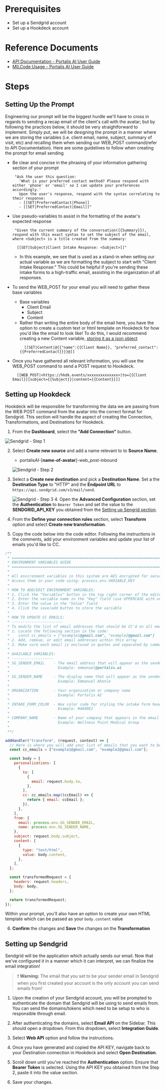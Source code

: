 # Prerequisites

- Set up a Sendgrid account
- Set up a Hookdeck account

# Reference Documents

- [API Documentation - Portalis AI User Guide](https://docs.google.com/document/d/1WIUwAFbQvm1-OLuKTe_Ls_yEoa5GKKsrSwXxfqxY9os)
- [MILCode Usage - Portalis AI User Guide](https://docs.google.com/document/d/1zLEeJYEPaUspKWKBk2eDm6bTenE6CLopMBtddUj1QYk)

# Steps

## Setting Up the Prompt

Engineering our prompt will be the biggest hurdle we'll have to cross in regards to sending a recap email of the client's call with the avatar; but by following the practices below, it should be very straightforward to implement. Simply put, we will be designing the prompt in a manner where we are storing the variables (i.e. client email, name, subject, summary of visit, etc) and recalling them when sending our WEB_POST command(refer to API Documentation). Here are some guidelines to follow when creating the prompt for email sending

- Be clear and concise in the phrasing of your information gathering section of your prompt

  ```
   "Ask the user this question:
     'What is your preferred contact method? Please respond with either 'phone' or 'email' so I can update your preferences accordingly.'
     Upon the user's response, respond with the syntax correlating to their response:
     - [[SET|PreferredContact|Phone]]
     - [[SET|PreferredContact|Email]]"
  ```

- Use pseudo-variables to assist in the formatting of the avatar's expected response

  ```
   "Given the current summary of the conversation({{Summary}}), respond with this exact syntax to set the subject of the email, where <Subject> is a title created from the summary:

    [[SET|Subject|Client Intake Response: <Subject>]]"
  ```

  - In this example, we see that <Subject> is used as a stand-in when setting our actual variable as we are formatting the subject to start with "Client Intake Response:" This could be helpful if you're sending these intake forms to a high-traffic email, assisting in the organization of all responses.

- To send the WEB_POST for your email you will need to gather these base variables

  - Base variables
    - Client Email
    - Subject
    - Content
  - Rather than writing the entire body of the email here, you have the option to create a custom text or html template on Hookdeck for how you'd like the email to look like! To do this, I would recommend creating a new Content variable, [storing it as a json object](https://docs.google.com/document/d/1WIUwAFbQvm1-OLuKTe_Ls_yEoa5GKKsrSwXxfqxY9os/edit?tab=t.0#heading=h.gcfbowdbzlyz)
    ```
      [[SET|Content|@{{"name":{{Client Name}}, "preferred_contact": {{PreferredContact}}}}@]]
    ```

- Once you have gathered all relevant information, you will use the WEB_POST command to send a POST request to Hookdeck.
  ```
    [[WEB_POST|<https://hkdk.events/xxxxxxxxxxxxxx>|to={{Client Email}}|subject={{Subject}}|content={{Content}}]]
  ```

## Setting up Hookdeck

Hookdeck will be responsible for transforming the data we are passing from the WEB POST command from the avatar into the correct format for Sendgrid. This section will handle the aspect of creating the Connection, Transformations, and Destinations for Hookdeck.

1. From the **Dashboard**, select the **"Add Connection"** button.

![Sendgrid - Step 1](images/emailsending/sendgrid_step1.png)

2. Select **Create new source** and add a name relevant to to **Source Name**.

   - portalisAI-[**name-of-avatar**]-web_post-inbound

   ![Sendgrid - Step 2](images/emailsending/sendgrid_step2.png)

3. Select a **Create new destination** and pick a **Destination Name**. Set a the **Destination Type** to "HTTP" and the **Endpoint URL** to `https://api.sendgrid.com/v3/mail/send`.

   ![Sendgrid - Step 3](images/emailsending/sendgrid_step3.png) 4. Open the **Advanced Configuration** section, set the **Authentication** to `Bearer Token` and set the value to the **SENDGRID_API_KEY** you obtained from the [Setting up Sengrid section](#setting-up-sendgrid).

4. From the **Define your connection rules** section, select **Transform** option and select **Create new transformation**.

5. Copy the code below into the code editor. Following the instructions in the comments, add your environment variables and update your list of emails you'd like to CC.

```javascript
/**
 * ========================================================================
 * ENVIRONMENT VARIABLES GUIDE
 * ========================================================================
 *
 * All environment variables in this system are AES encrypted for security.
 * Access them in your code using: process.env.VARIABLE_KEY
 *
 * HOW TO ADD/EDIT ENVIRONMENT VARIABLES:
 * 1. Click the "Variables" button in the top right corner of the editor
 * 2. Enter the variable name in the "Key" field (use UPPERCASE with underscores)
 * 3. Enter the value in the "Value" field
 * 4. Click the save/add button to store the variable
 *
 * HOW TO UPDATE CC EMAILS:
 * -----------------------
 * To modify the list of email addresses that should be CC'd on all emails:
 * 1. Locate the following section in the code:
 *    const cc_emails = ["example1@gmail.com", "example2@gmail.com"]
 * 2. Add, remove, or edit email addresses within this array
 * 3. Make sure each email is enclosed in quotes and separated by commas
 *
 * AVAILABLE VARIABLES:
 * -------------------
 * SG_SENDER_EMAIL    - The email address that will appear as the sender
 *                      Example: emmanuel@portalis.ai
 *
 * SG_SENDER_NAME     - The display name that will appear as the sender
 *                      Example: Emmanuel Ahonle
 *
 * ORGANIZATION       - Your organization or company name
 *                      Example: Portalis AI
 *
 * INTAKE_FORM_COLOR  - Hex color code for styling the intake form header
 *                      Example: #4A90E2
 *
 * COMPANY_NAME       - Name of your company that appears in the email header and footer
 *                      Example: Wellness Point Medical Group
 *
 **/

addHandler("transform", (request, context) => {
  // Here is where you will add your list of emails that you want to be CC'd
  const cc_emails = ["example1@gmail.com", "example2@gmail.com"];

  const body = {
    personalizations: [
      {
        to: [
          {
            email: request.body.to,
          },
        ],
        cc: cc_emails.map((ccEmail) => {
          return { email: ccEmail };
        }),
      },
    ],
    from: {
      email: process.env.SG_SENDER_EMAIL,
      name: process.env.SG_SENDER_NAME,
    },
    subject: request.body.subject,
    content: [
      {
        type: "text/html",
        value: body.content,
      },
    ],
  };

  const transformedRequest = {
    headers: request.headers,
    body: body,
  };

  return transformedRequest;
});
```

Within your prompt, you'll also have an option to create your own HTML template which can be passed as your `body.content` value

6. **Confirm** the changes and **Save** the changes on the **Transformation**

## Setting up Sendgrid

Sendgrid will be the application which actually sends our email. Now that we've configured it in a manner which it can interpret, we can finalize the email integration!

> ❗ **Warning:** The email that you set to be your sender email in Sendgrid when you first created your account is the only account you can send emails from!

1. Upon the creation of your Sendgrid account, you will be prompted to authenticate the domain that Sendgrid will be using to send emails from. You can send the domains/tokens which need to be setup to who is responsible through email.

2. After authenticating the domains, select **Email API** on the Sidebar. This should open a dropdown. From this dropdown, select **Integration Guide**.

3. Select **Web API** option and follow the instructions.

4. Once you have generated and copied the API KEY, navigate back to your Destination connection in Hookdeck and select **Open Destination**.

5. Scroll down until you've reached the **Authentication** option. Ensure that **Bearer Token** is selected. Using the API KEY you obtained from the Step 2, paste it into the value section.

6. Save your changes.
